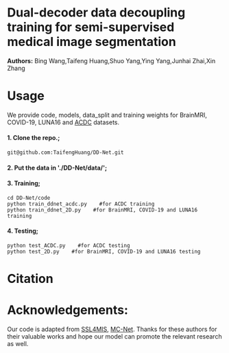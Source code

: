 # Dual-decoder data decoupling training for semi-supervised medical image segmentation

**Authors:**
Bing Wang,Taifeng Huang,Shuo Yang,Ying Yang,Junhai Zhai,Xin Zhang
# Usage
We provide code, models, data_split and training weights for BrainMRI, COVID-19, LUNA16 and [ACDC](https://www.creatis.insa-lyon.fr/Challenge/acdc/databases.html) datasets.

#### 1. Clone the repo.;

```
git@github.com:TaifengHuang/DD-Net.git
```
#### 2. Put the data in './DD-Net/data/';
#### 3. Training;
```
cd DD-Net/code
python train_ddnet_acdc.py    #for ACDC training
python train_ddnet_2D.py    #for BrainMRI, COVID-19 and LUNA16 training
```
#### 4. Testing;
```
python test_ACDC.py    #for ACDC testing
python test_2D.py    #for BrainMRI, COVID-19 and LUNA16 testing
```
# Citation
# Acknowledgements:
Our code is adapted from [SSL4MIS](https://github.com/HiLab-git/SSL4MIS), [MC-Net](https://github.com/ycwu1997/MC-Net/blob/main/README.md). Thanks for these authors for their valuable works and hope our model can promote the relevant research as well.


